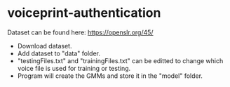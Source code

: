 # voiceprint-authentication

Dataset can be found here: https://openslr.org/45/
* Download dataset.
* Add dataset to "data" folder.
* "testingFiles.txt" and "trainingFiles.txt" can be editted to change which voice file is used for training or testing.
* Program will create the GMMs and store it in the "model" folder.
